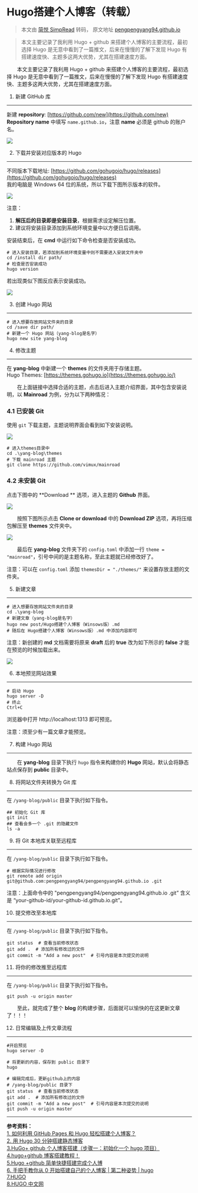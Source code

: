 # Hugo搭建个人博客（转载）


> 本文由 [简悦 SimpRead](http://ksria.com/simpread/) 转码， 原文地址 [pengpengyang94.github.io](https://pengpengyang94.github.io/2020/04/hugo%E6%90%AD%E5%BB%BA%E4%B8%AA%E4%BA%BA%E5%8D%9A%E5%AE%A2windows%E7%89%88/)

> 本文主要记录了我利用 Hugo + github 来搭建个人博客的主要流程，最初选择 Hugo 是无意中看到了一篇推文，后来在慢慢的了解下发现 Hugo 有搭建速度快、主题多这两大优势，尤其在搭建速度方面。

　　本文主要记录了我利用 Hugo + github 来搭建个人博客的主要流程，最初选择 Hugo 是无意中看到了一篇推文，后来在慢慢的了解下发现 Hugo 有搭建速度快、主题多这两大优势，尤其在搭建速度方面。

1. 新建 GitHub 库
--------------

新建 **repository**: [https://github.com/new](https://github.com/new)  
**Repository name** 中填写 `name.github.io`，注意 **name** 必须是 github 的账户名。

![](https://i.loli.net/2020/04/12/coRt5mWrwfpL2hK.png)

2. 下载并安装对应版本的 Hugo
------------------

不同版本下载地址: [https://github.com/gohugoio/hugo/releases](https://github.com/gohugoio/hugo/releases)  
我的电脑是 Windows 64 位的系统，所以下载下图所示版本的软件。

![](https://i.loli.net/2020/04/12/HY5RdL4SAtBDOIX.png)

注意：  
1. **解压后的目录即是安装目录**，根据需求设定解压位置。  
2. 建议将安装目录添加到系统环境变量中以方便日后调用。

安装结束后，在 **cmd** 中运行如下命令检查是否安装成功。

```
# 进入安装目录，若添加到系统环境变量中则不需要进入安装文件夹中
cd /install dir path/ 
# 检查是否安装成功
hugo version
```

若出现类似下图反应表示安装成功。

![](https://i.loli.net/2020/04/12/36BgRcPWbsHUF74.png)

3. 创建 Hugo 网站
-------------

```
# 进入想要存放网站文件夹的目录
cd /save dir path/ 
# 新建一个 Hugo 网站（yang-blog是名字）
hugo new site yang-blog
```

4. 修改主题
-------

在 **yang-blog** 中新建一个 **themes** 的文件夹用于存储主题。  
Hugo Themes: [https://themes.gohugo.io](https://themes.gohugo.io/)

　　在上面链接中选择合适的主题，点击后进入主题介绍界面，其中包含安装说明，以 **Mainroad** 为例，分为以下两种情况：

### 4.1 已安装 Git

使用 `git` 下载主题，主题说明界面会看到如下安装说明。

![](https://i.loli.net/2020/04/12/LAoqbGi7WPQsOxI.png)

```
# 进入themes目录中
cd .\yang-blog\themes
# 下载 mainroad 主题
git clone https://github.com/vimux/mainroad
```

### 4.2 未安装 Git

点击下图中的 **Download ** 选项，进入主题的 **Github** 界面。

![](https://i.loli.net/2020/04/12/Jy63FwNs4gfHxhU.png)

　　按照下图所示点击 **Clone or download** 中的 **Download ZIP** 选项，再将压缩包解压至 **themes** 文件夹中。

![](https://i.loli.net/2020/04/12/Tc4ld2akoj6Qsx8.png)

　　最后在 **yang-blog** 文件夹下的 `config.toml` 中添加一行 `theme = "mainroad"`，引号中间的是主题名称，至此主题就已经修改好了。

注意：可以在 `config.toml` 添加 `themesDir = "./themes/"` 来设置存放主题的文件夹。

5. 新建文章
-------

```
# 进入想要存放网站文件夹的目录
cd .\yang-blog
# 新建文章（yang-blog是名字）
hugo new post/Hugo搭建个人博客（Winsows版）.md
# 随后在 Hugo搭建个人博客（Winsows版）.md 中添加内容即可
```

注意：新创建的 **md** 文档需要将原来 **draft** 后的 **true** 改为如下所示的 **false** 才能在预览的时候加载出来。

![](https://i.loli.net/2020/04/12/85qYcsCxUaSMr9W.png)

6. 本地预览网站效果
-----------

```
# 启动 Hugo
hugo server -D
# 终止
Ctrl+C
```

浏览器中打开 http://localhost:1313 即可预览。

注意：须至少有一篇文章才能预览。

7. 构建 Hugo 网站
-------------

　　在 **yang-blog** 目录下执行 `hugo` 指令来构建你的 **Hugo** 网站，默认会将静态站点保存到 **public** 目录中。

8. 将网站文件夹转换为 Git 库
------------------

在 `/yang-blog/public` 目录下执行如下指令。

```
## 初始化 Git 库
git init  
## 查看会多一个 .git 的隐藏文件
ls -a
```

9. 将 Git 本地库关联至远程库
------------------

在 `/yang-blog/public` 目录下执行如下指令。

```
# 根据实际情况进行修改
git remote add origin git@github.com:pengpengyang94/pengpengyang94.github.io .git
```

注意：上面命令中的 "pengpengyang94/pengpengyang94.github.io .git” 含义是 “your-github-id/your-github-id.github.io.git”。

10. 提交修改至本地库
------------

在 `/yang-blog/public` 目录下执行如下指令。

```
git status  # 查看当前修改状态
git add .  # 添加所有修改过的文件
git commit -m "Add a new post"  # 引号内容是本次提交的说明
```

11. 将你的修改推至远程库
--------------

在 `/yang-blog/public` 目录下执行如下指令。

```
git push -u origin master
```

　　至此，就完成了整个 **blog** 的构建步骤，后面就可以愉快的在这更新文章了！！！

12. 日常编辑及上传文章流程
---------------

```
#开启预览
hugo server -D
```
```
# 将更新的内容，保存到 public 目录下
hugo
```
```
# 编辑完成后，更新github上的内容
# /yang-blog/public 目录下
git status  # 查看当前修改状态
git add .  # 添加所有修改过的文件
git commit -m "Add a new post"  # 引号内容是本次提交的说明
git push -u origin master
```

* * *

**参考资料：**  
[1. 如何利用 GitHub Pages 和 Hugo 轻松搭建个人博客？](https://www.jianshu.com/p/ca04631f4438)  
[2. 用 Hugo 30 分钟搭建静态博客](https://linux.cn/article-10048-1.html)  
[3.HuGo+ github 个人博客搭建（步骤一：初始化一个 hugo 项目）](https://blog.csdn.net/u013233097/article/details/79780016)  
[4.hugo+github 博客搭建教程！](https://www.jianshu.com/p/68da4f350d97)  
[5.Hugo +github 简单快捷搭建完成个人博](https://www.jianshu.com/p/e57bb9cf0bc7)  
[6. 手把手教你从 0 开始搭建自己的个人博客 | 第二种姿势 | hugo](https://www.bilibili.com/video/BV1q4411i7gL?t=695)  
[7.HUGO](https://gohugo.io/)  
[8.HUGO 中文网](https://www.gohugo.cn/)

